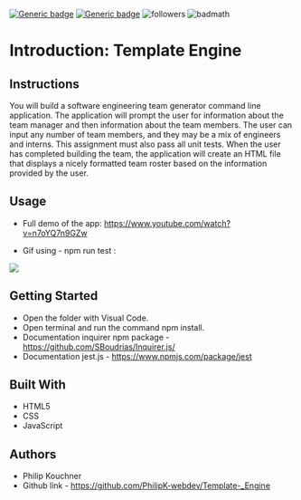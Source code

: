   [![Generic badge](https://img.shields.io/badge/inquirer-MIT-blue.svg)](https://shields.io/)
  [![Generic badge](https://img.shields.io/badge/jest-MIT-yellow.svg)](https://shields.io/)
  ![followers](https://img.shields.io/github/followers/PhilipK-webdev?logoColor=red&style=social)
  ![badmath](https://img.shields.io/github/languages/top/nielsenjared/badmath)
# Introduction: Template Engine 

## Instructions

You will build a software engineering team generator command line application. The application will prompt the user for information about the team manager and then information about the team members. The user can input any number of team members, and they may be a mix of engineers and interns. This assignment must also pass all unit tests. When the user has completed building the team, the application will create an HTML file that displays a nicely formatted team roster based on the information provided by the user. 

## Usage 

* Full demo of the app:
https://www.youtube.com/watch?v=n7oYQ7n9GZw

* Gif using - npm run test :

![](./gif/test.gif)

## Getting Started

* Open the folder with Visual Code.
* Open terminal and run the command npm install. 
* Documentation inquirer npm package - https://github.com/SBoudrias/Inquirer.js/
* Documentation jest.js - https://www.npmjs.com/package/jest

## Built With

- HTML5 
- CSS
- JavaScript

## Authors

- Philip Kouchner
- Github link -  https://github.com/PhilipK-webdev/Template-_Engine